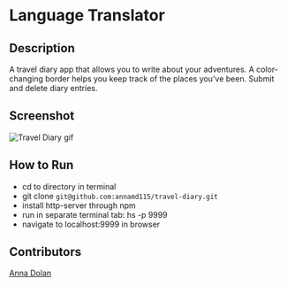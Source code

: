 # Language Translator

## Description
A travel diary app that allows you to write about your adventures. A color-changing border helps you keep track of the places you've been. Submit and delete diary entries.

## Screenshot
![Travel Diary gif](https://media.giphy.com/media/6Eue88Qaq4rWAKFxiG/giphy.gif)

## How to Run
- cd to directory in terminal
- git clone ```git@github.com:annamd115/travel-diary.git```
- install http-server through npm
- run in separate terminal tab: hs -p 9999
- navigate to localhost:9999 in browser

## Contributors
[Anna Dolan](https://github.com/annamd115)